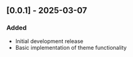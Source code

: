 ## [0.0.1] - 2025-03-07

### Added
- Initial development release
- Basic implementation of theme functionality
